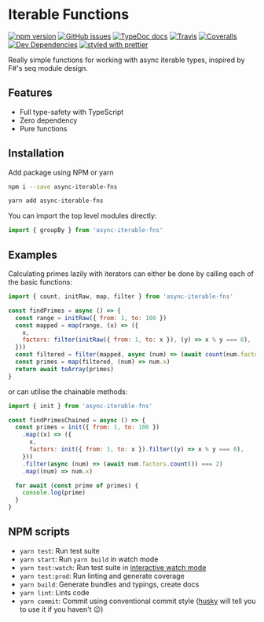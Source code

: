 # Iterable Functions

[![npm version](https://badge.fury.io/js/async-iterable-fns.svg)](https://badge.fury.io/js/async-iterable-fns)
[![GitHub issues](https://img.shields.io/github/issues/danielrbradley/async-iterable-fns.svg)](https://github.com/danielrbradley/async-iterable-fns/issues)
[![TypeDoc docs](https://img.shields.io/badge/TypeDoc-docs-lightgrey.svg)](https://www.danielbradley.net/async-iterable-fns/)
[![Travis](https://img.shields.io/travis/danielrbradley/async-iterable-fns.svg)](https://travis-ci.org/danielrbradley/async-iterable-fns)
[![Coveralls](https://img.shields.io/coveralls/danielrbradley/async-iterable-fns.svg)](https://coveralls.io/github/danielrbradley/async-iterable-fns)
[![Dev Dependencies](https://david-dm.org/danielrbradley/async-iterable-fns/dev-status.svg)](https://david-dm.org/danielrbradley/async-iterable-fns?type=dev)
[![styled with prettier](https://img.shields.io/badge/styled_with-prettier-ff69b4.svg)](https://github.com/prettier/prettier)

Really simple functions for working with async iterable types, inspired by F#'s seq module design.

## Features

- Full type-safety with TypeScript
- Zero dependency
- Pure functions

## Installation

Add package using NPM or yarn

```bash
npm i --save async-iterable-fns
```

```bash
yarn add async-iterable-fns
```

You can import the top level modules directly:

```javascript
import { groupBy } from 'async-iterable-fns'
```

## Examples

Calculating primes lazily with iterators can either be done by calling each of the basic functions:

```javascript
import { count, initRaw, map, filter } from 'async-iterable-fns'

const findPrimes = async () => {
  const range = initRaw({ from: 1, to: 100 })
  const mapped = map(range, (x) => ({
    x,
    factors: filter(initRaw({ from: 1, to: x }), (y) => x % y === 0),
  }))
  const filtered = filter(mapped, async (num) => (await count(num.factors)) === 2)
  const primes = map(filtered, (num) => num.x)
  return await toArray(primes)
}
```

or can utilise the chainable methods:

```javascript
import { init } from 'async-iterable-fns'

const findPrimesChained = async () => {
  const primes = init({ from: 1, to: 100 })
    .map((x) => ({
      x,
      factors: init({ from: 1, to: x }).filter((y) => x % y === 0),
    }))
    .filter(async (num) => (await num.factors.count()) === 2)
    .map((num) => num.x)

  for await (const prime of primes) {
    console.log(prime)
  }
}
```

## NPM scripts

- `yarn test`: Run test suite
- `yarn start`: Run `yarn build` in watch mode
- `yarn test:watch`: Run test suite in [interactive watch mode](http://facebook.github.io/jest/docs/cli.html#watch)
- `yarn test:prod`: Run linting and generate coverage
- `yarn build`: Generate bundles and typings, create docs
- `yarn lint`: Lints code
- `yarn commit`: Commit using conventional commit style ([husky](https://github.com/typicode/husky) will tell you to use it if you haven't :wink:)
